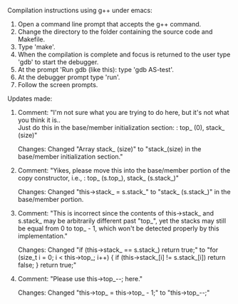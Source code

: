 Compilation instructions using g++ under emacs:

1. Open a command line prompt that accepts the g++ command.
2. Change the directory to the folder containing the source code and Makefile.
3. Type 'make'.
4. When the compilation is complete and focus is returned to the user
type 'gdb' to start the debugger.
5. At the prompt 'Run gdb (like this): type 'gdb AS-test'.
6. At the debugger prompt type 'run'.
7. Follow the screen prompts.

Updates made:

1. Comment: "I'm not sure what you are trying to do here, but it's not what you think it is..  
             Just do this in the base/member initialization section:
             : top_ (0),
               stack_ (size)"

   Changes: Changed "Array<T> stack_ (size)" to "stack_(size) in the base/member initialization section."

2. Comment: "Yikes, please move this into the base/member portion of the copy constructor, i.e.,
             : top_ (s.top_),
               stack_ (s.stack_)"

   Changes:  Changed "this->stack_ = s.stack_" to "stack_ (s.stack_)" in the base/member portion.

3. Comment: "This is incorrect since the contents of this->stack_ and s.stack_ may be arbitrarily different past 
             "top_", yet the stacks may still be equal from 0 to top_ - 1, which won't be detected properly by 
             this implementation."

   Changes:  Changed "if (this->stack_ == s.stack_)
                          return true;" to 
             "for (size_t i = 0; i < this->top_; i++)
                  {
                      if (this->stack_[i] != s.stack_[i])
                          return false;
                  }
              return true;"

4. Comment: "Please use this->top_--; here."

   Changes: Changed "this->top_ = this->top_ - 1;" to "this->top_--;"




